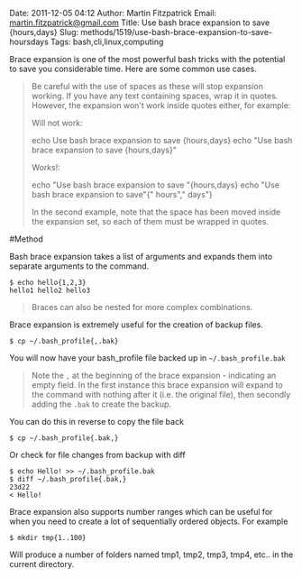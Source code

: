 Date: 2011-12-05 04:12
Author: Martin Fitzpatrick
Email: martin.fitzpatrick@gmail.com
Title: Use bash brace expansion to save {hours,days}
Slug: methods/1519/use-bash-brace-expansion-to-save-hoursdays
Tags: bash,cli,linux,computing

Brace expansion is one of the most powerful bash tricks with the potential to save you considerable time. Here are some common use cases.




>Be careful with the use of spaces as these will stop expansion working. If you have any text containing spaces, wrap it in quotes. However, the expansion won't work inside quotes either, for example:
>
>Will not work:
>
>	echo Use bash brace expansion to save {hours,days}
>	echo "Use bash brace expansion to save {hours,days}"
>
>Works!:
>
>	echo "Use bash brace expansion to save "{hours,days}
>	echo "Use bash brace expansion to save"{" hours"," days"}
>
>In the second example, note that the space has been moved inside the expansion set, so each of them must be wrapped in quotes.




#Method

Bash brace expansion takes a list of arguments and expands them into separate arguments to the command. 

	$ echo hello{1,2,3}
	hello1 hello2 hello3


>Braces can also be nested for more complex combinations.


Brace expansion is extremely useful for the creation of backup files.

	$ cp ~/.bash_profile{,.bak}

You will now have your bash_profile file backed up in `~/.bash_profile.bak`




>Note the `,` at the beginning of the brace expansion - indicating an empty field. In the first instance this brace expansion will expand to the command with nothing after it (i.e. the original file), then secondly adding the `.bak` to create the backup.


You can do this in reverse to copy the file back

	$ cp ~/.bash_profile{.bak,}

Or check for file changes from backup with diff

	$ echo Hello! >> ~/.bash_profile.bak
	$ diff ~/.bash_profile{.bak,}
	23d22
	< Hello!




Brace expansion also supports number ranges which can be useful for when you need to create a lot of sequentially ordered objects. For example

	$ mkdir tmp{1..100}

Will produce a number of folders named tmp1, tmp2, tmp3, tmp4, etc.. in the current directory.





